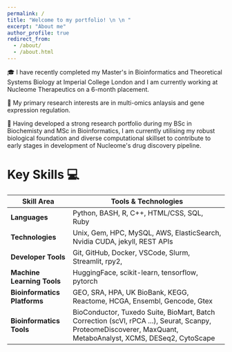 ```yaml
---
permalink: /
title: "Welcome to my portfolio! \n \n "
excerpt: "About me"
author_profile: true
redirect_from: 
  - /about/
  - /about.html
---
```



🎓 I have recently completed my Master's in Bioinformatics and Theoretical Systems Biology at Imperial College London and I am currently working at Nucleome Therapeutics on a 6-month placement.

🧬 My primary research interests are in multi-omics anlaysis and gene expression regulation. 

🏢 Having developed a strong research portfolio during my BSc in Biochemisty and MSc in Bioinformatics, I am currently utilising my robust biological foundation and diverse computational skillset to contribute to early stages in development of Nucleome's drug discovery pipeline. 

# Key Skills 💻


| **Skill Area**          | **Tools & Technologies**                                                                                |
|-------------------------|--------------------------------------------------------------------------------------------------------|
| **Languages** | Python, BASH, R, C++, HTML/CSS, SQL, Ruby|
| **Technologies** | Unix, Gem, HPC, MySQL, AWS, ElasticSearch, Nvidia CUDA, jekyll, REST APIs|
| **Developer Tools** | Git, GitHub, Docker, VSCode, Slurm, Streamlit, rpy2, |
| **Machine Learning Tools**| HuggingFace, scikit-learn, tensorflow, pytorch |
| **Bioinformatics Platforms** | GEO, SRA, HPA, UK BioBank, KEGG, Reactome, HCGA, Ensembl, Gencode, Gtex|
| **Bioinformatics Tools** | BioConductor, Tuxedo Suite, BioMart, Batch Correction (scVI, rPCA ...), Seurat, Scanpy, ProteomeDiscoverer, MaxQuant, MetaboAnalyst, XCMS, DESeq2, CytoScape|






